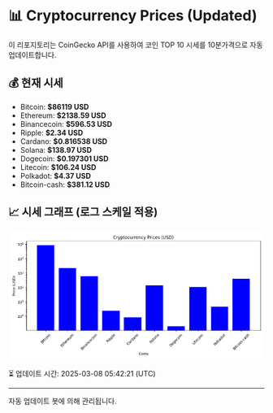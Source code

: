
# 📊 Cryptocurrency Prices (Updated)

이 리포지토리는 CoinGecko API를 사용하여 코인 TOP 10 시세를 10분가격으로 자동 업데이트합니다.

## 💰 현재 시세
- Bitcoin: **$86119 USD**
- Ethereum: **$2138.59 USD**
- Binancecoin: **$596.53 USD**
- Ripple: **$2.34 USD**
- Cardano: **$0.816538 USD**
- Solana: **$138.97 USD**
- Dogecoin: **$0.197301 USD**
- Litecoin: **$106.24 USD**
- Polkadot: **$4.37 USD**
- Bitcoin-cash: **$381.12 USD**

## 📈 시세 그래프 (로그 스케일 적용)
![Crypto Prices](crypto_prices.png)

⏳ 업데이트 시간: 2025-03-08 05:42:21 (UTC)

---
자동 업데이트 봇에 의해 관리됩니다.
